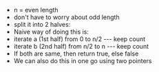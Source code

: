 - n = even length
- don't have to worry about odd length
- split it into 2 halves:
- Naive way of doing this is:
- iterate a (1st half) from 0 to n/2 --- keep count
- iterate b (2nd half) from n/2 to n --- keep count
- If both are same, then return true, else false
- We can also do this in one go using two pointers